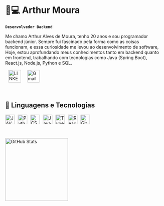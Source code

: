 # 👨💻 Arthur Moura

**`Desenvolvedor Backend`**

Me chamo Arthur Alves de Moura, tenho 20 anos e sou programador backend júnior. Sempre fui fascinado pela forma como as coisas funcionam, e essa curiosidade me levou ao desenvolvimento de software, Hoje, estou aprofundando meus conhecimentos tanto em backend quanto em frontend, trabalhando com tecnologias como Java (Spring Boot), React.js, Node.js, Python e SQL.

 

<p align="left">
<a href="https://www.linkedin.com/in/arthur-alves-de-moura/" target="_blank">
  <img 
    align="left" 
    alt="LINKEDIN" 
    title="LINKEDIN" 
    width="40px" 
    style="margin: 0 10px;" 
    src="https://cdn.jsdelivr.net/gh/devicons/devicon@latest/icons/linkedin/linkedin-original.svg" />
</a>
  
  <a href="mailto:seu-email@gmail.com" target = "_blank">
  <img 
    src="https://img.icons8.com/?size=100&id=P7UIlhbpWzZm&format=png&color=000000" 
    alt="Gmail" 
    title="Envie um e-mail" 
    width="40px" 
    style="margin: 0 10px; background-color: white; border-radius: 2px" />
</a>

</p>

<br>

## 🤖 Linguagens e Tecnologias

<p style="display: flex; align-items: center; gap: 10px; flex-wrap: wrap;">
  <img alt="JAVA" title="JAVA" width="30px" src="https://cdn.jsdelivr.net/gh/devicons/devicon@latest/icons/java/java-original.svg"/>
  <img alt="Python" title="Python" width="30px" src="https://cdn.jsdelivr.net/gh/devicons/devicon@latest/icons/python/python-original.svg"/>
  <img alt="CSS" title="CSS" width="30px" src="https://cdn.jsdelivr.net/gh/devicons/devicon@latest/icons/css3/css3-original.svg"/>
  <img alt="JavaScript" title="JavaScript" width="30px" src="https://cdn.jsdelivr.net/gh/devicons/devicon@latest/icons/javascript/javascript-original.svg"/>
  <img alt="TypeScript" title="TypeScript" width="30px" src="https://cdn.jsdelivr.net/gh/devicons/devicon@latest/icons/typescript/typescript-original.svg"/>
  <img alt="React" title="React" width="30px" src="https://cdn.jsdelivr.net/gh/devicons/devicon@latest/icons/react/react-original.svg"/>
  <img alt="Git" title="Git" width="30px" src="https://cdn.jsdelivr.net/gh/devicons/devicon@latest/icons/git/git-original.svg"/>
</p>

<br/>

<p style = "display:flex; gap: 20px;"> 
<img 
      align="left"
      alt="GitHub Stats" 
      height="200" 
      src="https://github-readme-stats.vercel.app/api/top-langs/?username=ArthurMouraa&theme=tokyonight&layout=compact&custom_title=Tecnologias&langs_count=9" 
  />

</p>
